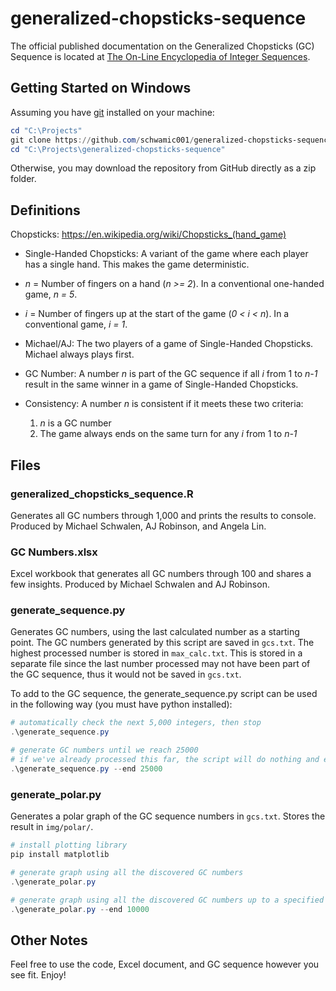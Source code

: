 # generalized-chopsticks-sequence
The official published documentation on the Generalized Chopsticks (GC) Sequence is located at [The On-Line Encyclopedia of Integer Sequences](http://oeis.org/A302403).

## Getting Started on Windows
Assuming you have [git](https://git-scm.com/download/) installed on your machine:
```powershell
cd "C:\Projects"
git clone https://github.com/schwamic001/generalized-chopsticks-sequence.git
cd "C:\Projects\generalized-chopsticks-sequence"
```

Otherwise, you may download the repository from GitHub directly as a zip folder.

## Definitions
Chopsticks: https://en.wikipedia.org/wiki/Chopsticks_(hand_game)

* Single-Handed Chopsticks: A variant of the game where each player has a single hand.  This makes the game deterministic.

* *n* = Number of fingers on a hand (*n >= 2*). In a conventional one-handed game, *n = 5*.

* *i* = Number of fingers up at the start of the game (*0 < i < n*). In a conventional game, *i = 1*.

* Michael/AJ: The two players of a game of Single-Handed Chopsticks. Michael always plays first.

* GC Number: A number *n* is part of the GC sequence if all *i* from 1 to *n-1* result in the same winner in a game of Single-Handed Chopsticks.

* Consistency: A number *n* is consistent if it meets these two criteria:
    1. *n* is a GC number
    1. The game always ends on the same turn for any *i* from 1 to *n-1*

## Files

### generalized_chopsticks_sequence.R
Generates all GC numbers through 1,000 and prints the results to console. Produced by Michael Schwalen, AJ Robinson, and Angela Lin.

### GC Numbers.xlsx
Excel workbook that generates all GC numbers through 100 and shares a few insights. Produced by Michael Schwalen and AJ Robinson.

### generate_sequence.py
Generates GC numbers, using the last calculated number as a starting point. The GC numbers generated by this script are saved in ```gcs.txt```. The highest processed number is stored in ```max_calc.txt```. This is stored in a separate file since the last number processed may not have been part of the GC sequence, thus it would not be saved in ```gcs.txt```.

To add to the GC sequence, the generate_sequence.py script can be used in the following way (you must have python installed):
```powershell
# automatically check the next 5,000 integers, then stop
.\generate_sequence.py

# generate GC numbers until we reach 25000
# if we've already processed this far, the script will do nothing and exit
.\generate_sequence.py --end 25000
```

### generate_polar.py
Generates a polar graph of the GC sequence numbers in ```gcs.txt```. Stores the result in ```img/polar/```.

```powershell
# install plotting library
pip install matplotlib

# generate graph using all the discovered GC numbers
.\generate_polar.py

# generate graph using all the discovered GC numbers up to a specified point
.\generate_polar.py --end 10000
```

## Other Notes
Feel free to use the code, Excel document, and GC sequence however you see fit. Enjoy!
